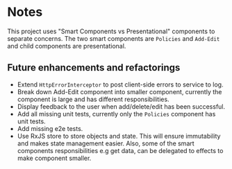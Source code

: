 # Notes

This project uses "Smart Components vs Presentational" components to separate concerns. The two smart components are `Policies` and `Add-Edit` and child components are presentational.


## Future enhancements and refactorings

* Extend `HttpErrorInterceptor` to post client-side errors to service to log.  
* Break down Add-Edit component into smaller component, currently the component is large and has different responsibilities.  
* Display feedback to the user when add/delete/edit has been successful. 
* Add all missing unit tests, currently only the `Policies` component has unit tests.
* Add missing e2e tests.
* Use RxJS store to store objects and state. This will ensure immutability and makes state management easier. Also, some of the smart components responsibilities e.g get data, can be delegated to effects to make component smaller.    

